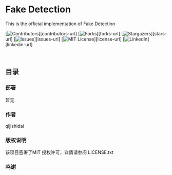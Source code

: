# Fake Detection

This is the official implementation of Fake Detection

<!-- PROJECT SHIELDS -->

[![Contributors][contributors-shield]][contributors-url]
[![Forks][forks-shield]][forks-url]
[![Stargazers][stars-shield]][stars-url]
[![Issues][issues-shield]][issues-url]
[![MIT License][license-shield]][license-url]
[![LinkedIn][linkedin-shield]][linkedin-url]

<!-- PROJECT LOGO -->
<br />

## 目录



### 部署

暂无

### 作者

qijishidai

### 版权说明

该项目签署了MIT 授权许可，详情请参阅 LICENSE.txt

### 鸣谢

<!-- links -->

[contributors-shield]: https://img.shields.io/github/contributors/shaojintian/Best_README_template.svg?style=flat-square
[forks-shield]: https://img.shields.io/github/forks/shaojintian/Best_README_template.svg?style=flat-square
[stars-shield]: https://img.shields.io/github/stars/shaojintian/Best_README_template.svg?style=flat-square
[issues-shield]: https://img.shields.io/github/issues/shaojintian/Best_README_template.svg?style=flat-square
[license-shield]: https://img.shields.io/github/license/shaojintian/Best_README_template.svg?style=flat-square
[linkedin-shield]: https://img.shields.io/badge/-LinkedIn-black.svg?style=flat-square&logo=linkedin&colorB=555

